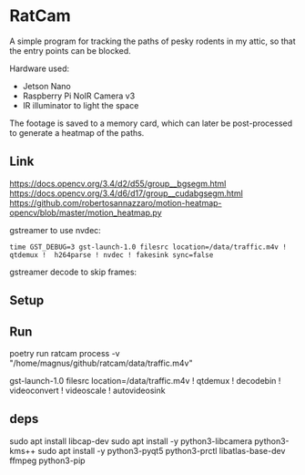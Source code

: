 # RatCam
A simple program for tracking the paths of pesky rodents in my attic, so that the entry points can be blocked.

Hardware used:
- Jetson Nano
- Raspberry Pi NoIR Camera v3
- IR illuminator to light the space

The footage is saved to a memory card, which can later be post-processed to generate a heatmap of the paths.

## Link
https://docs.opencv.org/3.4/d2/d55/group__bgsegm.html
https://docs.opencv.org/3.4/d6/d17/group__cudabgsegm.html
https://github.com/robertosannazzaro/motion-heatmap-opencv/blob/master/motion_heatmap.py

gstreamer to use nvdec:
```
time GST_DEBUG=3 gst-launch-1.0 filesrc location=/data/traffic.m4v ! qtdemux !  h264parse ! nvdec ! fakesink sync=false
```
gstreamer decode to skip frames:


## Setup


## Run
poetry run ratcam process -v "/home/magnus/github/ratcam/data/traffic.m4v"

gst-launch-1.0 filesrc location=/data/traffic.m4v ! qtdemux ! decodebin ! videoconvert ! videoscale ! autovideosink


## deps
sudo apt install libcap-dev
sudo apt install -y python3-libcamera python3-kms++
sudo apt install -y python3-pyqt5 python3-prctl libatlas-base-dev ffmpeg python3-pip
